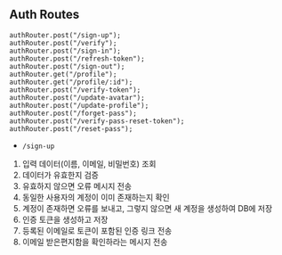 ## Auth Routes

```
authRouter.post("/sign-up");
authRouter.post("/verify");
authRouter.post("/sign-in");
authRouter.post("/refresh-token");
authRouter.post("/sign-out");
authRouter.get("/profile");
authRouter.get("/profile/:id");
authRouter.post("/verify-token");
authRouter.post("/update-avatar");
authRouter.post("/update-profile");
authRouter.post("/forget-pass");
authRouter.post("/verify-pass-reset-token");
authRouter.post("/reset-pass");
```

- `/sign-up`

1. 입력 데이터(이름, 이메일, 비밀번호) 조회
2. 데이터가 유효한지 검증
3. 유효하지 않으면 오류 메시지 전송
4. 동일한 사용자의 계정이 이미 존재하는지 확인
5. 계정이 존재하면 오류를 보내고, 그렇지 않으면 새 계정을 생성하여 DB에 저장
6. 인증 토큰을 생성하고 저장
7. 등록된 이메일로 토큰이 포함된 인증 링크 전송
8. 이메일 받은편지함을 확인하라는 메시지 전송
